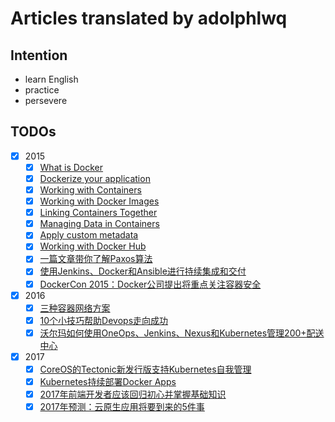 # Articles translated by adolphlwq

## Intention
- learn English
- practice
- persevere

## TODOs
- [X] 2015
  * [X] [What is Docker](http://segmentfault.com/a/1190000002756858)
  * [X] [Dockerize your application](http://segmentfault.com/a/1190000002760996)
  * [X] [Working with Containers](http://segmentfault.com/a/1190000002761949)
  * [X] [Working with Docker Images](http://segmentfault.com/a/1190000002763168)
  * [X] [Linking Containers Together](http://segmentfault.com/a/1190000002767022)
  * [X] [Managing Data in Containers](http://segmentfault.com/a/1190000002774628)
  * [X] [Apply custom metadata](http://segmentfault.com/a/1190000002779151)
  * [X] [Working with Docker Hub](http://segmentfault.com/a/1190000003710249)
  * [X] [一篇文章带你了解Paxos算法](http://dockone.io/article/640)
  * [X] [使用Jenkins、Docker和Ansible进行持续集成和交付](http://dockone.io/article/668)
  * [X] [DockerCon 2015：Docker公司提出将重点关注容器安全](http://dockone.io/article/833)

- [X] 2016
  * [X] [三种容器网络方案](http://dockone.io/article/1754)
  * [X] [10个小技巧帮助Devops走向成功](http://dockone.io/article/1781)
  * [X] [沃尔玛如何使用OneOps、Jenkins、Nexus和Kubernetes管理200+配送中心](http://dockone.io/article/1824)

- [X] 2017
  - [X] [CoreOS的Tectonic新发行版支持Kubernetes自我管理](/2017/01-coreos-offers-self-hosting-kubernetes-new-tectonic-release.md)
  - [X] [Kubernetes持续部署Docker Apps](/2017/02-continuous-deployment-of-docker-apps-to-kubernetes.md)
  - [X] [2017年前端开发者应该回归初心并掌握基础知识](/2017/03-what-to-learn-in-2017-if-youre-a-frontend-developer.md)
  - [X] [2017年预测：云原生应用将要到来的5件事](/2017/04-predictions-five-things-to-come-for-cloud-native-applications.md)